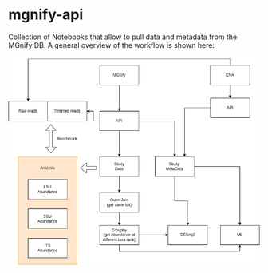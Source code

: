 # mgnify-api

Collection of Notebooks that allow to pull data and metadata from the MGnify DB.
A general overview of the workflow is shown here: 

![Overview](overview.png)
